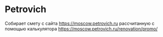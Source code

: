 # Petrovich
Собирает смету с сайта https://moscow.petrovich.ru 
рассчитанную с помощью калькулятора 
https://moscow.petrovich.ru/renovation/promo/
